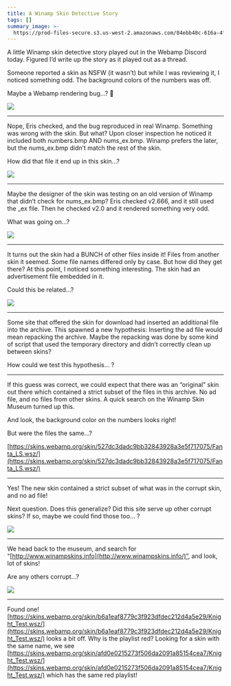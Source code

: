 ```yaml
---
title: A Winamp Skin Detective Story
tags: []
summary_image: >-
  https://prod-files-secure.s3.us-west-2.amazonaws.com/84ebb48c-616a-4f51-ae9a-991a4e0a7e9b/fa0ff4b2-ba0e-41f8-af03-a14453041eb7/Screenshot_2023-08-04_at_8.03.39_PM.png?X-Amz-Algorithm=AWS4-HMAC-SHA256&X-Amz-Content-Sha256=UNSIGNED-PAYLOAD&X-Amz-Credential=AKIAT73L2G45HZZMZUHI%2F20240722%2Fus-west-2%2Fs3%2Faws4_request&X-Amz-Date=20240722T031330Z&X-Amz-Expires=3600&X-Amz-Signature=dbd56a2d875dde8c4280b1bc35818721bfeb4d73b5e38416ee22beb31772e751&X-Amz-SignedHeaders=host&x-id=GetObject
---
```

A little Winamp skin detective story played out in the Webamp Discord today. Figured I’d write up the story as it played out as a thread.


Someone reported a skin as NSFW (it wasn’t) but while I was reviewing it, I noticed something odd. The background colors of the numbers was off. 


Maybe a Webamp rendering bug…? 🧵


![](https://prod-files-secure.s3.us-west-2.amazonaws.com/84ebb48c-616a-4f51-ae9a-991a4e0a7e9b/fa0ff4b2-ba0e-41f8-af03-a14453041eb7/Screenshot_2023-08-04_at_8.03.39_PM.png?X-Amz-Algorithm=AWS4-HMAC-SHA256&X-Amz-Content-Sha256=UNSIGNED-PAYLOAD&X-Amz-Credential=AKIAT73L2G45HZZMZUHI%2F20240722%2Fus-west-2%2Fs3%2Faws4_request&X-Amz-Date=20240722T031330Z&X-Amz-Expires=3600&X-Amz-Signature=dbd56a2d875dde8c4280b1bc35818721bfeb4d73b5e38416ee22beb31772e751&X-Amz-SignedHeaders=host&x-id=GetObject)


---


Nope, Eris checked, and the bug reproduced in real Winamp. Something was wrong with the skin. But what? Upon closer inspection he noticed it included both numbers.bmp AND nums_ex.bmp. Winamp prefers the later, but the nums_ex.bmp didn’t match the rest of the skin.



How did that file it end up in this skin…?


![](https://prod-files-secure.s3.us-west-2.amazonaws.com/84ebb48c-616a-4f51-ae9a-991a4e0a7e9b/1b6b24f6-efc6-455c-8c97-b6ce36302e9a/Screenshot_2023-08-04_at_8.05.23_PM.png?X-Amz-Algorithm=AWS4-HMAC-SHA256&X-Amz-Content-Sha256=UNSIGNED-PAYLOAD&X-Amz-Credential=AKIAT73L2G45HZZMZUHI%2F20240722%2Fus-west-2%2Fs3%2Faws4_request&X-Amz-Date=20240722T031330Z&X-Amz-Expires=3600&X-Amz-Signature=5954660077f1281f1b8bf2f844a89b53f8825542b76bb004278e58ab3d78a182&X-Amz-SignedHeaders=host&x-id=GetObject)


---


Maybe the designer of the skin was testing on an old version of Winamp that didn’t check for nums_ex.bmp? Eris checked v2.666, and it still used the _ex file. Then he checked v2.0 and it rendered something very odd.


What was going on…?


![](https://prod-files-secure.s3.us-west-2.amazonaws.com/84ebb48c-616a-4f51-ae9a-991a4e0a7e9b/0caee1b4-1614-4c69-891f-a6b6ecdef856/Untitled.png?X-Amz-Algorithm=AWS4-HMAC-SHA256&X-Amz-Content-Sha256=UNSIGNED-PAYLOAD&X-Amz-Credential=AKIAT73L2G45HZZMZUHI%2F20240722%2Fus-west-2%2Fs3%2Faws4_request&X-Amz-Date=20240722T031330Z&X-Amz-Expires=3600&X-Amz-Signature=60f5f90ed8217f251643edec238fba8e467d165b265244b4c18825fd80a692d0&X-Amz-SignedHeaders=host&x-id=GetObject)


---


It turns out the skin had a BUNCH of other files inside it! Files from another skin it seemed. Some file names differed only by case. But how did they get there? At this point, I noticed something interesting. The skin had an advertisement file embedded in it.


Could this be related…?


![](https://prod-files-secure.s3.us-west-2.amazonaws.com/84ebb48c-616a-4f51-ae9a-991a4e0a7e9b/3244f9a3-c0c4-4baf-b209-cf444db0e336/Screenshot_2023-08-04_at_7.51.04_PM.png?X-Amz-Algorithm=AWS4-HMAC-SHA256&X-Amz-Content-Sha256=UNSIGNED-PAYLOAD&X-Amz-Credential=AKIAT73L2G45HZZMZUHI%2F20240722%2Fus-west-2%2Fs3%2Faws4_request&X-Amz-Date=20240722T031330Z&X-Amz-Expires=3600&X-Amz-Signature=c5bd68c91832b774eac78deac3b2096aaf34a546a061619e4c63f87ac238c6f5&X-Amz-SignedHeaders=host&x-id=GetObject)


---


Some site that offered the skin for download had inserted an additional file into the archive. This spawned a new hypothesis: Inserting the ad file would mean repacking the archive. Maybe the repacking was done by some kind of script that used the temporary directory and didn’t correctly clean up between skins?


How could we test this hypothesis… ?


---


If this guess was correct, we could expect that there was an “original” skin out there which contained a strict subset of the files in this archive. No ad file, and no files from other skins. A quick search on the Winamp Skin Museum turned up this.

And look, the background color on the numbers looks right!


But were the files the same…?


[https://skins.webamp.org/skin/527dc3dadc9bb32843928a3e5f717075/Fanta_LS.wsz/](https://skins.webamp.org/skin/527dc3dadc9bb32843928a3e5f717075/Fanta_LS.wsz/)


---


Yes! The new skin contained a strict subset of what was in the corrupt skin, and no ad file!


Next question. Does this generalize? Did this site serve up other corrupt skins? If so, maybe we could find those too… ?


![](https://prod-files-secure.s3.us-west-2.amazonaws.com/84ebb48c-616a-4f51-ae9a-991a4e0a7e9b/cd0d9f70-a22f-450d-a694-1dc954c2b2e8/Screenshot_2023-08-04_at_5.04.57_PM.png?X-Amz-Algorithm=AWS4-HMAC-SHA256&X-Amz-Content-Sha256=UNSIGNED-PAYLOAD&X-Amz-Credential=AKIAT73L2G45HZZMZUHI%2F20240722%2Fus-west-2%2Fs3%2Faws4_request&X-Amz-Date=20240722T031330Z&X-Amz-Expires=3600&X-Amz-Signature=40b35cf4c5f96673b1fcb5b668d41ee788e649a970d08471d85228b9fe5ad2fb&X-Amz-SignedHeaders=host&x-id=GetObject)


---


We head back to the museum, and search for “[http://www.winampskins.info](http://www.winampskins.info/)”, and look, lot of skins!


Are any others corrupt…?


![](https://prod-files-secure.s3.us-west-2.amazonaws.com/84ebb48c-616a-4f51-ae9a-991a4e0a7e9b/c4096643-28d6-45d6-a027-264aee7038ec/Screenshot_2023-08-04_at_8.17.33_PM.png?X-Amz-Algorithm=AWS4-HMAC-SHA256&X-Amz-Content-Sha256=UNSIGNED-PAYLOAD&X-Amz-Credential=AKIAT73L2G45HZZMZUHI%2F20240722%2Fus-west-2%2Fs3%2Faws4_request&X-Amz-Date=20240722T031330Z&X-Amz-Expires=3600&X-Amz-Signature=c281f28639bb930291899a4c979cbe10069b60ba7d962b37cb34499516bacf9b&X-Amz-SignedHeaders=host&x-id=GetObject)


---


Found one! [https://skins.webamp.org/skin/b6a1eaf8779c3f923dfdec212d4a5e29/Knight_Test.wsz/](https://skins.webamp.org/skin/b6a1eaf8779c3f923dfdec212d4a5e29/Knight_Test.wsz/) looks a bit off. Why is the playlist red? Looking for a skin with the same name, we see [https://skins.webamp.org/skin/afd0e0215273f506da2091a85154cea7/Knight_Test.wsz/](https://skins.webamp.org/skin/afd0e0215273f506da2091a85154cea7/Knight_Test.wsz/) which has the same red playlist!

